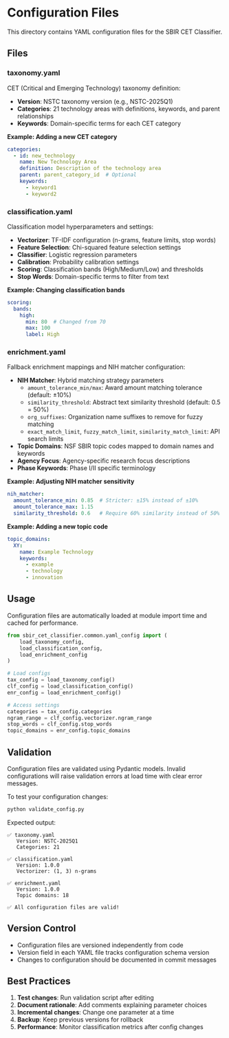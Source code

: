 # Configuration Files

This directory contains YAML configuration files for the SBIR CET Classifier.

## Files

### taxonomy.yaml

CET (Critical and Emerging Technology) taxonomy definition:

- **Version**: NSTC taxonomy version (e.g., NSTC-2025Q1)
- **Categories**: 21 technology areas with definitions, keywords, and parent relationships
- **Keywords**: Domain-specific terms for each CET category

**Example: Adding a new CET category**
```yaml
categories:
  - id: new_technology
    name: New Technology Area
    definition: Description of the technology area
    parent: parent_category_id  # Optional
    keywords:
      - keyword1
      - keyword2
```

### classification.yaml

Classification model hyperparameters and settings:

- **Vectorizer**: TF-IDF configuration (n-grams, feature limits, stop words)
- **Feature Selection**: Chi-squared feature selection settings
- **Classifier**: Logistic regression parameters
- **Calibration**: Probability calibration settings
- **Scoring**: Classification bands (High/Medium/Low) and thresholds
- **Stop Words**: Domain-specific terms to filter from text

**Example: Changing classification bands**
```yaml
scoring:
  bands:
    high:
      min: 80  # Changed from 70
      max: 100
      label: High
```

### enrichment.yaml

Fallback enrichment mappings and NIH matcher configuration:

- **NIH Matcher**: Hybrid matching strategy parameters
  - `amount_tolerance_min/max`: Award amount matching tolerance (default: ±10%)
  - `similarity_threshold`: Abstract text similarity threshold (default: 0.5 = 50%)
  - `org_suffixes`: Organization name suffixes to remove for fuzzy matching
  - `exact_match_limit`, `fuzzy_match_limit`, `similarity_match_limit`: API search limits
- **Topic Domains**: NSF SBIR topic codes mapped to domain names and keywords
- **Agency Focus**: Agency-specific research focus descriptions
- **Phase Keywords**: Phase I/II specific terminology

**Example: Adjusting NIH matcher sensitivity**
```yaml
nih_matcher:
  amount_tolerance_min: 0.85  # Stricter: ±15% instead of ±10%
  amount_tolerance_max: 1.15
  similarity_threshold: 0.6   # Require 60% similarity instead of 50%
```

**Example: Adding a new topic code**
```yaml
topic_domains:
  XY:
    name: Example Technology
    keywords:
      - example
      - technology
      - innovation
```

## Usage

Configuration files are automatically loaded at module import time and cached for performance.

```python
from sbir_cet_classifier.common.yaml_config import (
    load_taxonomy_config,
    load_classification_config,
    load_enrichment_config
)

# Load configs
tax_config = load_taxonomy_config()
clf_config = load_classification_config()
enr_config = load_enrichment_config()

# Access settings
categories = tax_config.categories
ngram_range = clf_config.vectorizer.ngram_range
stop_words = clf_config.stop_words
topic_domains = enr_config.topic_domains
```

## Validation

Configuration files are validated using Pydantic models. Invalid configurations will raise validation errors at load time with clear error messages.

To test your configuration changes:

```bash
python validate_config.py
```

Expected output:
```
✅ taxonomy.yaml
   Version: NSTC-2025Q1
   Categories: 21

✅ classification.yaml
   Version: 1.0.0
   Vectorizer: (1, 3) n-grams

✅ enrichment.yaml
   Version: 1.0.0
   Topic domains: 18

✅ All configuration files are valid!
```

## Version Control

- Configuration files are versioned independently from code
- Version field in each YAML file tracks configuration schema version
- Changes to configuration should be documented in commit messages

## Best Practices

1. **Test changes**: Run validation script after editing
2. **Document rationale**: Add comments explaining parameter choices
3. **Incremental changes**: Change one parameter at a time
4. **Backup**: Keep previous versions for rollback
5. **Performance**: Monitor classification metrics after config changes
